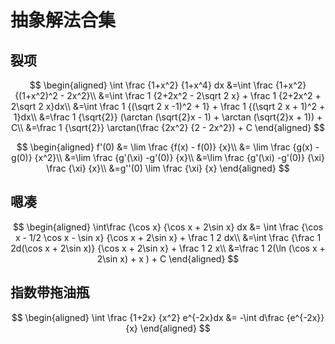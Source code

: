 # 抽象解法合集

## 裂项

$$
\begin{aligned}
\int \frac {1+x^2} {1+x^4} dx
&=\int \frac {1+x^2} {(1+x^2)^2 - 2x^2}\\
&=\int \frac 1 {2+2x^2 - 2\sqrt 2 x} + \frac 1 {2+2x^2 + 2\sqrt 2 x}dx\\
&=\int \frac 1 {(\sqrt 2 x -1)^2 + 1} + \frac 1 {(\sqrt 2 x + 1)^2 + 1}dx\\
&=\frac 1 {\sqrt{2}} (\arctan (\sqrt{2}x - 1) + \arctan (\sqrt{2}x + 1)) + C\\
&=\frac 1 {\sqrt{2}} \arctan(\frac {2x^2} {2 - 2x^2}) + C
\end{aligned}
$$

$$
\begin{aligned}
f'(0) &= \lim \frac {f(x) - f(0)} {x}\\
&= \lim \frac {g(x) - g(0)} {x^2}\\
&=\lim \frac {g'(\xi) -g'(0)} {x}\\
&=\lim \frac {g'(\xi) -g'(0)} {\xi} \frac {\xi} {x}\\
&=g''(0) \lim  \frac {\xi} {x}
\end{aligned}
$$

## 嗯凑

$$
\begin{aligned}
\int\frac {\cos x} {\cos x + 2\sin x} dx
&= \int \frac {\cos x - 1/2 \cos x - \sin x} {\cos x + 2\sin x} + \frac 1 2 dx\\
&=\int \frac {\frac 1 2d(\cos x + 2\sin x)} {\cos x + 2\sin x} + \frac 1 2 x\\
&=\frac 1 2(\ln (\cos x + 2\sin x) + x ) + C
\end{aligned}
$$

## 指数带拖油瓶

$$
\begin{aligned}
\int \frac {1+2x} {x^2} e^{-2x}dx
&= -\int d\frac {e^{-2x}} {x}
\end{aligned}
$$
